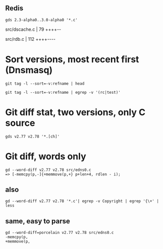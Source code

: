 ## Redis

    gds 2.3-alpha0..3.0-alpha0 '*.c'

  src/dscache.c              |  79 ++++--
   
   src/rdb.c                  | 112 ++++----


# Sort versions, most recent first (Dnsmasq)

    git tag -l --sort=-v:refname | head

    git tag -l --sort=-v:refname | egrep -v '(rc|test)'


# Git diff stat, two versions, only C source

    gds v2.77 v2.78 '*.[ch]'


# Git diff, words only

    gd --word-diff v2.77 v2.78 src/edns0.c
    => [-memcpy(p,-]{+memmove(p,+} p+len+4, rdlen - i);

## also

    gd --word-diff v2.77 v2.78 '*.c'| egrep -v Copyright | egrep '{\+' | less
    
## same, easy to parse

    gd --word-diff=porcelain v2.77 v2.78 src/edns0.c
    -memcpy(p,
	+memmove(p,